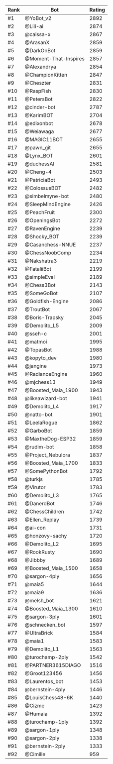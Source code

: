 Rank|Bot|Rating
---|---|---
#1|@YoBot_v2|2892
#2|@Lili-ai|2874
#3|@caissa-x|2867
#4|@ArasanX|2859
#5|@DarkOnBot|2859
#6|@Moment-That-Inspires|2857
#7|@Alexandrya|2854
#8|@ChampionKitten|2847
#9|@Cheszter|2831
#10|@RaspFish|2830
#11|@PetersBot|2822
#12|@cinder-bot|2787
#13|@KarimBOT|2704
#14|@edixonbot|2678
#15|@Weiawaga|2677
#16|@MAGIC11BOT|2655
#17|@pawn_git|2655
#18|@Lynx_BOT|2601
#19|@duchessAI|2581
#20|@Cheng-4|2503
#21|@PatriciaBot|2493
#22|@ColossusBOT|2482
#23|@simbelmyne-bot|2480
#24|@SleepMindEngine|2426
#25|@PeachFruit|2300
#26|@OpeningsBot|2272
#27|@RavenEngine|2239
#28|@Shocky_BOT|2239
#29|@Casanchess-NNUE|2237
#30|@ChessNoobComp|2234
#31|@Nakshatra3|2219
#32|@FataliiBot|2199
#33|@simpleEval|2189
#34|@Chess3Bot|2143
#35|@SomeGoBot|2107
#36|@Goldfish-Engine|2086
#37|@TroutBot|2067
#38|@Boris-Trapsky|2045
#39|@Demolito_L5|2009
#40|@sseh-c|2001
#41|@matmoi|1995
#42|@TopasBot|1988
#43|@kopyto_dev|1980
#44|@jangine|1973
#45|@RadianceEngine|1960
#46|@mjchess13|1949
#47|@Boosted_Maia_1900|1943
#48|@likeawizard-bot|1941
#49|@Demolito_L4|1917
#50|@natto-bot|1901
#51|@LeelaRogue|1862
#52|@GarboBot|1859
#53|@MaxtheDog-ESP32|1859
#54|@rudim-bot|1858
#55|@Project_Nebulora|1837
#56|@Boosted_Maia_1700|1833
#57|@SomePythonBot|1792
#58|@turkjs|1785
#59|@Virutor|1783
#60|@Demolito_L3|1765
#61|@DanerdBot|1746
#62|@ChessChildren|1742
#63|@Ellen_Replay|1739
#64|@ai-con|1731
#65|@honzovy-sachy|1720
#66|@Demolito_L2|1695
#67|@RookRusty|1690
#68|@Jibbby|1689
#69|@Boosted_Maia_1500|1658
#70|@sargon-4ply|1656
#71|@maia5|1644
#72|@maia9|1636
#73|@melsh_bot|1621
#74|@Boosted_Maia_1300|1610
#75|@sargon-3ply|1601
#76|@schnecken_bot|1597
#77|@UltraBrick|1584
#78|@maia1|1583
#79|@Demolito_L1|1563
#80|@turochamp-2ply|1542
#81|@PARTNER3615DIAGO|1516
#82|@Groot123456|1456
#83|@Laurentos_bot|1453
#84|@bernstein-4ply|1446
#85|@LouisChess48-6K|1440
#86|@Cizme|1423
#87|@Humaia|1392
#88|@turochamp-1ply|1392
#89|@sargon-1ply|1348
#90|@sargon-2ply|1338
#91|@bernstein-2ply|1333
#92|@Cimille|959
